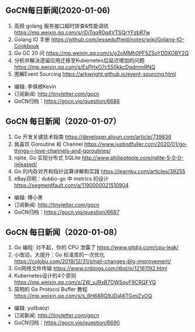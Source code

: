## GoCN每日新闻(2020-01-06)

1. 高频 golang 服务接口超时排查&性能调优 https://mp.weixin.qq.com/s/rDjTqqR0q4VTSQrYFzbR7w
2. Golang IO 手册 https://github.com/jesseduffield/notes/wiki/Golang-IO-Cookbook
3. Go GC 20 问 https://mp.weixin.qq.com/s/o2oMMh0PF5ZSoYD0XOBY2Q
4. 分析并解决遗留应用迁移至Kubernetes后延迟增加的问题 https://mp.weixin.qq.com/s/EsPHxO7c550kkcDqdmmRNQ
5. 图解Event Sourcing https://arkwright.github.io/event-sourcing.html

* 编辑: 李俱顺Kevin
* 订阅新闻: http://tinyletter.com/gocn
* GoCN归档：https://gocn.vip/question/6686


## GoCN 每日新闻（2020-01-07）

1. Go 开发关键技术指南 https://developer.aliyun.com/article/739836
2. 我喜欢 Goroutine 和 Channel https://www.justindfuller.com/2020/01/go-things-i-love-channels-and-goroutines/
3. rqlite, Go 实现分布式 SQLite http://www.philipotoole.com/rqlite-5-0-0-released/
4. Go 的内存对齐和指针运算详解和实践 https://learnku.com/articles/39255 
5. eBay邓明：dubbo-go 中 metrics 的设计 https://segmentfault.com/a/1190000021510904

- 编辑: 傅小黑
- 订阅新闻: http://tinyletter.com/gocn
- GoCN归档：https://gocn.vip/question/6687

## GoCN 每日新闻（2020-01-08）

1. Go 编程: 对不起，你的 CPU 泄露了 https://www.gitdig.com/cpu-leak/
2. 小改动，大提升：Go 标准库的一次优化 https://colobu.com/2019/12/31/small-changes-big-improvement/
3. Go网络文件传输 https://www.cnblogs.com/itbsl/p/12161192.html 
4. Kubernetes设计的4个原则 https://mp.weixin.qq.com/s/2W_vJRxB7OWSqyF9CRQFYQ
5. 简明的 Go Protocol Buffer 教程 https://mp.weixin.qq.com/s/s_6H68RQ9JDiA6TGmiZyOQ

- 编辑: yulibaozi
- 订阅新闻: http://tinyletter.com/gocn
- GoCN归档：https://gocn.vip/question/6690